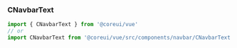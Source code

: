 ### CNavbarText

```jsx
import { CNavbarText } from '@coreui/vue'
// or
import CNavbarText from '@coreui/vue/src/components/navbar/CNavbarText'
```

